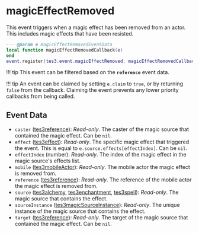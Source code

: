 # magicEffectRemoved

This event triggers when a magic effect has been removed from an actor. This includes magic effects that have been resisted.

```lua
--- @param e magicEffectRemovedEventData
local function magicEffectRemovedCallback(e)
end
event.register(tes3.event.magicEffectRemoved, magicEffectRemovedCallback)
```

!!! tip
	This event can be filtered based on the **`reference`** event data.

!!! tip
	An event can be claimed by setting `e.claim` to `true`, or by returning `false` from the callback. Claiming the event prevents any lower priority callbacks from being called.

## Event Data

* `caster` ([tes3reference](../../types/tes3reference)): *Read-only*. The caster of the magic source that contained the magic effect. Can be `nil`.
* `effect` ([tes3effect](../../types/tes3effect)): *Read-only*. The specific magic effect that triggered the event. This is equal to `e.source.effects[effectIndex]`. Can be `nil`.
* `effectIndex` (number): *Read-only*. The index of the magic effect in the magic source's effects list.
* `mobile` ([tes3mobileActor](../../types/tes3mobileActor)): *Read-only*. The mobile actor the magic effect is removed from.
* `reference` ([tes3reference](../../types/tes3reference)): *Read-only*. The reference of the mobile actor the magic effect is removed from.
* `source` ([tes3alchemy](../../types/tes3alchemy), [tes3enchantment](../../types/tes3enchantment), [tes3spell](../../types/tes3spell)): *Read-only*. The magic source that contains the effect.
* `sourceInstance` ([tes3magicSourceInstance](../../types/tes3magicSourceInstance)): *Read-only*. The unique instance of the magic source that contains the effect.
* `target` ([tes3reference](../../types/tes3reference)): *Read-only*. The target of the magic source that contained the magic effect. Can be `nil`.

